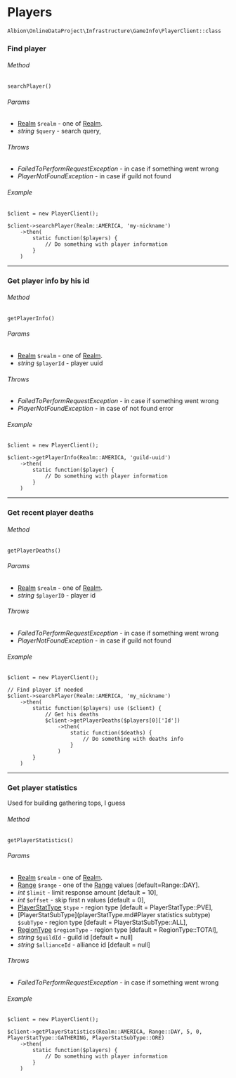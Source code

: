 # Players 

`Albion\OnlineDataProject\Infrastructure\GameInfo\PlayerClient::class`  

### Find player

###### Method
`searchPlayer()`

###### Params
* [Realm](realm.md) `$realm` - one of [Realm](realm.md).
 * _string_ `$query` - search query,
 
###### Throws
 * _FailedToPerformRequestException_ - in case if something went wrong
 * _PlayerNotFoundException_ - in case if guild not found 

###### Example

```
$client = new PlayerClient();

$client->searchPlayer(Realm::AMERICA, 'my-nickname')
    ->then(
        static function($players) {
            // Do something with player information
        }
    )
```
---
### Get player info by his id

###### Method
`getPlayerInfo()`

###### Params
* [Realm](realm.md) `$realm` - one of [Realm](realm.md).
 * _string_ `$playerId` - player uuid
 
###### Throws
 * _FailedToPerformRequestException_ - in case if something went wrong
 * _PlayerNotFoundException_ - in case of not found error 

###### Example

```
$client = new PlayerClient();

$client->getPlayerInfo(Realm::AMERICA, 'guild-uuid')
    ->then(
        static function($player) {
            // Do something with player information
        }
    )
```
---
### Get recent player deaths

###### Method
`getPlayerDeaths()`

###### Params
* [Realm](realm.md) `$realm` - one of [Realm](realm.md).
 * _string_ `$playerID` - player id
 
###### Throws
 * _FailedToPerformRequestException_ - in case if something went wrong
 * _PlayerNotFoundException_ - in case if guild not found 

###### Example

```
$client = new PlayerClient();

// Find player if needed
$client->searchPlayer(Realm::AMERICA, 'my_nickname')
    ->then(
        static function($players) use ($client) {
            // Get his deaths
            $client->getPlayerDeaths($players[0]['Id'])
                ->then(
                    static function($deaths) {
                        // Do something with deaths info
                    }
                )
        }
    )
```
---
### Get player statistics

Used for building gathering tops, I guess

###### Method
`getPlayerStatistics()`

###### Params
* [Realm](realm.md) `$realm` - one of [Realm](realm.md).
 * [Range](range.md) `$range` - one of the [Range](range.md) values [default=Range::DAY].
 * _int_ `$limit` - limit response amount [default = 10],
  * _int_ `$offset` - skip first n values [default = 0],
  * [PlayerStatType](playerStatType.md) `$type` - region type [default = PlayerStatType::PVE],
  * [PlayerStatSubType](playerStatType.md#Player statistics subtype) `$subType` - region type [default = PlayerStatSubType::ALL],
  * [RegionType](regionType.md) `$regionType` - region type [default = RegionType::TOTAl], 
 * _string_ `$guildId` - guild id [default = null]
 * _string_ `$allianceId` - alliance id [default = null]
 
###### Throws
 * _FailedToPerformRequestException_ - in case if something went wrong 

###### Example

```
$client = new PlayerClient();

$client->getPlayerStatistics(Realm::AMERICA, Range::DAY, 5, 0, PlayerStatType::GATHERING, PlayerStatSubType::ORE)
    ->then(
        static function($players) {
            // Do something with player information
        }
    )
```